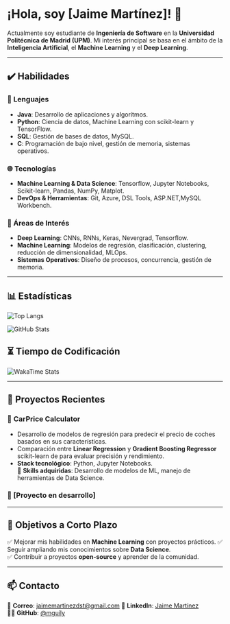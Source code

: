 # ¡Hola, soy [Jaime Martínez]! 👋  
Actualmente soy estudiante de **Ingeniería de Software** en la **Universidad Politécnica de Madrid (UPM)**. Mi interés principal se basa en el ámbito de la **Inteligencia Artificial**, el **Machine Learning** y el **Deep Learning**.  

---

## ✔️ Habilidades  

### 📝 Lenguajes  
- **Java**: Desarrollo de aplicaciones y algorítmos.
- **Python**: Ciencia de datos, Machine Learning con scikit-learn y TensorFlow.  
- **SQL**: Gestión de bases de datos, MySQL.  
- **C**: Programación de bajo nivel, gestión de memoria, sistemas operativos.  

### 🌐 Tecnologías  
- **Machine Learning & Data Science**: Tensorflow, Jupyter Notebooks, Scikit-learn, Pandas, NumPy, Matplot.
- **DevOps & Herramientas**: Git, Azure, DSL Tools, ASP.NET,MySQL Workbench.  

### 💭 Áreas de Interés  
- **Deep Learning**: CNNs, RNNs, Keras, Nevergrad, Tensorflow.
- **Machine Learning**: Modelos de regresión, clasificación, clustering, reducción de dimensionalidad, MLOps. 
- **Sistemas Operativos**: Diseño de procesos, concurrencia, gestión de memoria.  

---

## 📊 Estadísticas

![Top Langs](https://github-readme-stats.vercel.app/api/top-langs/?username=mguily&layout=compact&langs_count=6&theme=dark)

![GitHub Stats](https://github-readme-stats.vercel.app/api?username=mguily&show_icons=true&theme=dark)

## ⏳ Tiempo de Codificación

![WakaTime Stats](https://github-readme-stats.vercel.app/api/wakatime?username=mguily&theme=dark)

---

## 🚀 Proyectos Recientes  

### 🔹 **CarPrice Calculator**  
- Desarrollo de modelos de regresión para predecir el precio de coches basados en sus características.  
- Comparación entre **Linear Regression** y **Gradient Boosting Regressor** scikit-learn de  para evaluar precisión y rendimiento.  
- **Stack tecnológico**: Python, Jupyter Notebooks.  
📌 **Skills adquiridas**: Desarrollo de modelos de ML, manejo de herramientas de Data Science.  

### 🔹 [Proyecto en desarrollo]

---

## 🎯 Objetivos a Corto Plazo  
✅ Mejorar mis habilidades en **Machine Learning** con proyectos prácticos.
✅ Seguir ampliando mis conocimientos sobre **Data Science**.  
✅ Contribuir a proyectos **open-source** y aprender de la comunidad.  

---

## 📫 Contacto 
📧 **Correo**: [jaimemartinezdst@gmail.com](jaimemartinezdst@gmail.com) 
💼 **LinkedIn**: [Jaime Martínez](https://www.linkedin.com/in/jaime-martinez-dominguez-5745b4302/)  
🧑‍💻 **GitHub**: [@mguily](https://github.com/mguily)  
